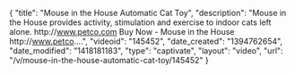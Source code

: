 {
    "title": "Mouse in the House Automatic Cat Toy",
    "description": "Mouse in the House provides activity, stimulation and exercise to indoor cats left alone. http:\/\/www.petco.com Buy Now - Mouse in the House http:\/\/www.petco....",
    "videoid": "145452",
    "date_created": "1394762654",
    "date_modified": "1418181183",
    "type": "captivate",
    "layout": "video",
    "url": "\/v\/mouse-in-the-house-automatic-cat-toy\/145452"
}